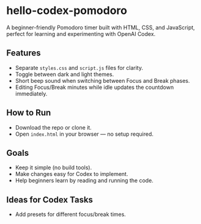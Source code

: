 # hello-codex-pomodoro
A beginner-friendly Pomodoro timer built with HTML, CSS, and JavaScript, perfect for learning and experimenting with OpenAI Codex.

## Features
- Separate `styles.css` and `script.js` files for clarity.
- Toggle between dark and light themes.
- Short beep sound when switching between Focus and Break phases.
- Editing Focus/Break minutes while idle updates the countdown immediately.

## How to Run
- Download the repo or clone it.
- Open `index.html` in your browser — no setup required.

## Goals
- Keep it simple (no build tools).
- Make changes easy for Codex to implement.
- Help beginners learn by reading and running the code.

## Ideas for Codex Tasks
- Add presets for different focus/break times.
